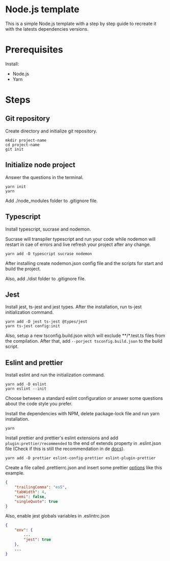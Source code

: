 # Node.js template

This is a simple Node.js template with a step by step guide to recreate it with 
the latests dependencies versions.

# Prerequisites

Install:
- Node.js
- Yarn

# Steps

## Git repository

Create directory and initialize git repository.

```console
mkdir project-name
cd project-name
git init
```

## Initialize node project

Answer the questions in the terminal.

```console
yarn init
yarn
```

Add ./node_modules folder to .gitignore file.

## Typescript

Install typescript, sucrase and nodemon.

Sucrase will transpiler typescript and run your code while nodemon will restart
in cae of errors and live refresh your project after any change.

```console
yarn add -D typescript sucrase nodemon
```

After installing create nodemon.json config file and the scripts for start and
build the project.

Also, add ./dist folder to .gitignore file.

## Jest

Install jest, ts-jest and jest types. After the installation, run ts-jest
initialization command.

```console
yarn add -D jest ts-jest @types/jest
yarn ts-jest config:init
```

Also, setup a new tsconfig.build.json witch will exclude **/*.test.ts files
from the compilation. After that, add `--porject tsconfig.build.json` to the
build script.

## Eslint and prettier

Install eslint and run the initialization command.

```console
yarn add -D eslint
yarn eslint --init
```

Choose between a standard eslint configuration or answer some questions about
the code style you prefer. 

Install the dependencies with NPM, delete package-lock file and run yarn
installation.

```console
yarn
```

Install prettier and prettier's eslint extensions and add
`plugin:prettier/recommended` to the end of extends property in .eslint.json
file (Check if this is still the recommendation in de [docs](https://github.com/prettier/eslint-plugin-prettier)).

```console
yarn add -D prettier eslint-config-prettier eslint-plugin-prettier
```

Create a file called .prettierrc.json and insert some prettier [options](https://prettier.io/docs/en/options.html) like this example.

```json
{
    "trailingComma": "es5",
    "tabWidth": 4,
    "semi": false,
    "singleQuote": true
}
```

Also, enable jest globals variables in .eslintrc.json

```json
{
    "env": {
        ...
        "jest": true
    },
    ...
}
```
